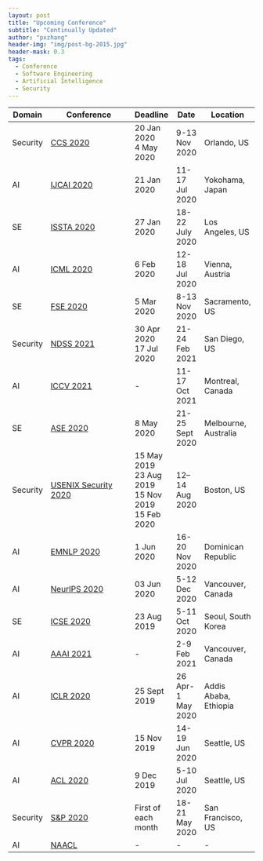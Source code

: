 ```yaml
---
layout: post
title: "Upcoming Conference"
subtitle: "Continually Updated"
author: "pxzhang"
header-img: "img/post-bg-2015.jpg"
header-mask: 0.3
tags:
  - Conference
  - Software Engineering
  - Artificial Intelligence
  - Security
---
```


<style>
.table {
	font-size:12px;
}
table td {
	vertical-align: middle;
}
table th:nth-of-type(2) {
    width: 240px;
}

</style>

| Domain | Conference | Deadline | Date | Location |
| --- | --- | --- | --- | --- |
| Security | [CCS 2020](https://www.sigsac.org/ccs/CCS2020) | 20 Jan 2020<br>4 May 2020 | 9-13 Nov 2020 | Orlando, US |
| AI | [IJCAI 2020](http://www.ijcai20.org) | 21 Jan 2020 | 11-17 Jul 2020 | Yokohama, Japan |
| SE | [ISSTA 2020](https://conf.researchr.org/home/issta-2020) | 27 Jan 2020 | 18-22 July 2020 | Los Angeles, US |
| AI | [ICML 2020](https://icml.cc) | 6 Feb 2020 | 12-18 Jul 2020 | Vienna, Austria |
| SE | [FSE 2020](https://2020.esec-fse.org) | 5 Mar 2020 | 8-13 Nov 2020 | Sacramento, US |
| Security | [NDSS 2021](https://www.ndss-symposium.org/ndss-2021) | 30 Apr 2020<br>17 Jul 2020 | 21-24 Feb 2021 | San Diego, US |
| AI | [ICCV 2021](http://iccv2021.thecvf.com) | - | 11-17 Oct 2021 | Montreal, Canada |
| SE | [ASE 2020](https://conf.researchr.org/home/ase-2020) | 8 May 2020 | 21-25 Sept 2020 | Melbourne, Australia |
| Security | [USENIX Security 2020](https://www.usenix.org/conference/usenixsecurity20) | 15 May 2019<br>23 Aug 2019<br>15 Nov 2019<br>15 Feb 2020 |12–14 Aug 2020 | Boston, US |
| AI | [EMNLP 2020](https://2020.emnlp.org) | 1 Jun 2020 | 16-20 Nov 2020 | Dominican Republic |
| AI | [NeurIPS 2020](https://neurips.cc) | 03 Jun 2020 | 5-12 Dec 2020 | Vancouver, Canada |
| SE | [ICSE 2020](https://2020.icse-conferences.org) | 23 Aug 2019 | 5-11 Oct 2020 | Seoul, South Korea |
| AI | [AAAI 2021](https://aaai.org/Conferences/AAAI-21) | - | 2-9 Feb 2021 | Vancouver, Canada |
| AI | [ICLR 2020](https://iclr.cc) | 25 Sept 2019 | 26 Apr-1 May 2020 | Addis Ababa, Ethiopia |
| AI | [CVPR 2020](http://cvpr2020.thecvf.com) | 15 Nov 2019 | 14-19 Jun 2020 | Seattle, US |
| AI | [ACL 2020](https://acl2020.org) | 9 Dec 2019 | 5-10 Jul 2020 | Seattle, US |
| Security | [S&P 2020](http://www.ieee-security.org/TC/SP2020) | First of each month | 18-21 May 2020 | San Francisco, US |
| AI | [NAACL]() | - | - | - |


